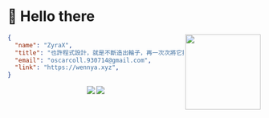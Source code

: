 # 👋 Hello there

<img height="150rem" align="right" src="https://media1.tenor.com/m/NXzOTNb7UsEAAAAd/confused-monkey-sad-monkey.gif">

```json
{
  "name": "ZyraX",
  "title": "也許程式設計，就是不斷造出輪子，再一次次將它拆毀",
  "email": "oscarcoll.930714@gmail.com",
  "link": "https://wennya.xyz",
}
```
<div align="center">
  <img src="https://github-readme-stats.vercel.app/api?username=fileng87&show_icons=true&theme=transparent" />

  <img src="https://github-readme-stats.vercel.app/api/wakatime?username=fileng87&show_icons=true&theme=transparent&layout=compact&langs_count=8" />
</div>
